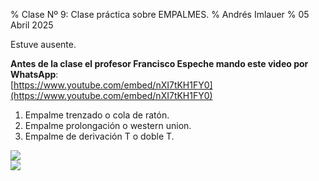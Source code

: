 % Clase Nº 9: Clase práctica sobre EMPALMES. 
% Andrés Imlauer
% 05 Abril 2025

Estuve ausente.    
   
**Antes de la clase el profesor Francisco Espeche mando este video por WhatsApp**:       
[https://www.youtube.com/embed/nXI7tKH1FY0](https://www.youtube.com/embed/nXI7tKH1FY0)

1. Empalme trenzado o cola de ratón.
2. Empalme prolongación o western union.
2. Empalme de derivación T o doble T.
   
![](https://blogger.googleusercontent.com/img/b/R29vZ2xl/AVvXsEgxmquqAaeChlL26mmo050E8xXJ0eV4Kk1PGKae5AihmLmSSN31Z7qFLPLHQSNoRKbTIrvrAm02sWMS1nvaEw3IiCaPYomNLMhtYR2eVV4X57TdLqx4Rpc_-xq3a0Z2Wjf1wFK7UWT5ONiKWf5UIqbSB9tCbtOhbG_UWfRQ2AZchC_atWGqcLvsXoHID8M/s4160/IMG_20250407_182208364.jpg)   
![](https://blogger.googleusercontent.com/img/a/AVvXsEiAJHc1vMwa9rBQTYh08LyUToa_F7qpbgRNJSjlNX3e7xt6DaNHyDcsLlmCPZkmTSAfHs93o1Dr582Tt8vGTZV6TaaChJFi5IvBCLgLVVKWNvmMa-zfo29fLFEgfWEOhbh9lXtopsEphXV-CofexPyMT6yYE5UIxbUHm6CkqvAa0Vh8DZrETs4BJ2NVbLY)   
   
